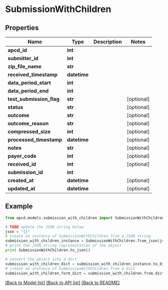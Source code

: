 # SubmissionWithChildren


## Properties

Name | Type | Description | Notes
------------ | ------------- | ------------- | -------------
**apcd_id** | **int** |  | 
**submitter_id** | **int** |  | 
**zip_file_name** | **str** |  | 
**received_timestamp** | **datetime** |  | 
**data_period_start** | **int** |  | 
**data_period_end** | **int** |  | 
**test_submission_flag** | **str** |  | [optional] 
**status** | **str** |  | [optional] 
**outcome** | **str** |  | [optional] 
**outcome_reason** | **str** |  | [optional] 
**compressed_size** | **int** |  | [optional] 
**processed_timestamp** | **datetime** |  | [optional] 
**notes** | **str** |  | [optional] 
**payor_code** | **int** |  | [optional] 
**received_id** | **int** |  | [optional] 
**submission_id** | **int** |  | 
**created_at** | **datetime** |  | [optional] 
**updated_at** | **datetime** |  | [optional] 

## Example

```python
from apcd.models.submission_with_children import SubmissionWithChildren

# TODO update the JSON string below
json = "{}"
# create an instance of SubmissionWithChildren from a JSON string
submission_with_children_instance = SubmissionWithChildren.from_json(json)
# print the JSON string representation of the object
print SubmissionWithChildren.to_json()

# convert the object into a dict
submission_with_children_dict = submission_with_children_instance.to_dict()
# create an instance of SubmissionWithChildren from a dict
submission_with_children_form_dict = submission_with_children.from_dict(submission_with_children_dict)
```
[[Back to Model list]](../README.md#documentation-for-models) [[Back to API list]](../README.md#documentation-for-api-endpoints) [[Back to README]](../README.md)


